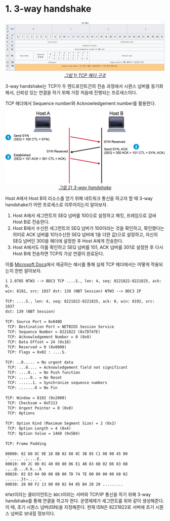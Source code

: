 # 1. 3-way handshake

<p align="center">
    <a href="https://ko.wikipedia.org/wiki/%EC%A0%84%EC%86%A1_%EC%A0%9C%EC%96%B4_%ED%94%84%EB%A1%9C%ED%86%A0%EC%BD%9C">
        <img src="../images/TCP_1.png"><br>
        <em>그림 1) TCP 헤더 구조</em>
    </a>
</p>

3-way handshake는 TCP가 두 엔드포인트간의 전송 과정에서 시퀀스 넘버를 동기화해서, 신뢰성 있는 연결을 하기 위해 가장 처음에 진행되는 프로세스이다.

TCP 헤더에서 Sequence number와 Acknowledgement number를 활용한다.

<p align="center">
    <a href="https://www.ccna6rs.com/secfnd/tcp-three-way-handshake/">
        <img src="../images/TCP_2.png"><br>
        <em>그림 2) 3-way handshake</em>
    </a>
</p>

Host A에서 Host B의 리소스를 얻기 위해 네트워크 통신을 하고자 할 때 3-way handshake가 어떤 프로세스로 이루어지는지 알아보자.

1. Host A에서 세그먼트의 SEQ 넘버를 100으로 설정하고 패킷, 프레임으로 감싸 Host B로 전송한다.
2. Host B에서 수신한 세그먼트의 SEQ 넘버가 100이라는 것을 확인하고, 확인했다는 의미로 ACK 넘버를 101(수신한 SEQ 넘버에 1을 더한 값)으로 설정하고, 자신의 SEQ 넘버인 300을 헤더에 설정한 후 Host A에게 전송한다.
3. Host A에서도 이를 확인하고 SEQ 넘버를 101, ACK 넘버를 301로 설정한 후 다시 Host B에 전송하면 TCP의 가상 연결이 완료된다.

이를 [Microsoft Docs](https://docs.microsoft.com/ko-kr/troubleshoot/windows-server/networking/three-way-handshake-via-tcpip)에서 제공하는 예시를 통해 실제 TCP 헤더에서는 어떻게 적용되는지 한번 알아보자.

```
1 2.0785 NTW3 --> BDC3 TCP ....S., len: 4, seq: 8221822-8221825, ack: 0,
win: 8192, src: 1037 dst: 139 (NBT Session) NTW3 --> BDC3 IP

TCP: ....S., len: 4, seq: 8221822-8221825, ack: 0, win: 8192, src: 1037
dst: 139 (NBT Session)

TCP: Source Port = 0x040D
 TCP: Destination Port = NETBIOS Session Service
 TCP: Sequence Number = 8221822 (0x7D747E)
 TCP: Acknowledgement Number = 0 (0x0)
 TCP: Data Offset = 24 (0x18)
 TCP: Reserved = 0 (0x0000)
 TCP: Flags = 0x02 : ....S.

TCP: ..0..... = No urgent data
 TCP: ...0.... = Acknowledgement field not significant
 TCP: ....0... = No Push function
 TCP: .....0.. = No Reset
 TCP: ......1. = Synchronize sequence numbers
 TCP: .......0 = No Fin

TCP: Window = 8192 (0x2000)
 TCP: Checksum = 0xF213
 TCP: Urgent Pointer = 0 (0x0)
 TCP: Options

TCP: Option Kind (Maximum Segment Size) = 2 (0x2)
 TCP: Option Length = 4 (0x4)
 TCP: Option Value = 1460 (0x5B4)

TCP: Frame Padding

00000: 02 60 8C 9E 18 8B 02 60 8C 3B 85 C1 08 00 45 00 .`.....`.;....E.
00010: 00 2C 0D 01 40 00 80 06 E1 4B 83 6B 02 D6 83 6B .,..@....K.k...k
00020: 02 D3 04 0D 00 8B 00 7D 74 7E 00 00 00 00 60 02 .......}t~....`.
00030: 20 00 F2 13 00 00 02 04 05 B4 20 20 .........
```

`NTW3`이라는 클라이언트는 `BDC3`이라는 서버와 TCP/IP 통신을 하기 위해 3-way handshake를 통해 연결을 하고자 한다. 운영체제가 세그먼트를 위와 같이 생성해준다. 이 때, 초기 시퀀스 넘버(ISN)을 지정해준다. 현재 ISN은 8221822로 서버에 초기 시퀀스 넘버로 보내질 정보이다.
